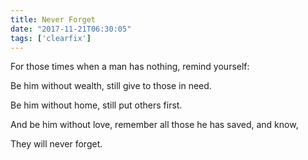 ```yaml
---
title: Never Forget
date: "2017-11-21T06:30:05"
tags: ['clearfix']
---
```


For those times when a man has nothing, remind yourself:

Be him without wealth, still give to those in need.

Be him without home, still put others first.

And be him without love, remember all those he has saved, and know,

They will never forget.